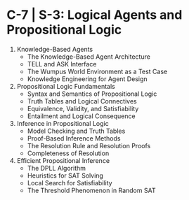 # C-7 | S-3: Logical Agents and Propositional Logic

1. Knowledge-Based Agents
    - The Knowledge-Based Agent Architecture
    - TELL and ASK Interface
    - The Wumpus World Environment as a Test Case
    - Knowledge Engineering for Agent Design
2. Propositional Logic Fundamentals
    - Syntax and Semantics of Propositional Logic
    - Truth Tables and Logical Connectives
    - Equivalence, Validity, and Satisfiability
    - Entailment and Logical Consequence
3. Inference in Propositional Logic
    - Model Checking and Truth Tables
    - Proof-Based Inference Methods
    - The Resolution Rule and Resolution Proofs
    - Completeness of Resolution
4. Efficient Propositional Inference
    - The DPLL Algorithm
    - Heuristics for SAT Solving
    - Local Search for Satisfiability
    - The Threshold Phenomenon in Random SAT

